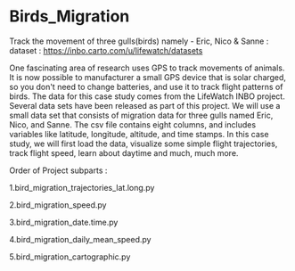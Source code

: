 # Birds_Migration

Track the movement of three gulls(birds) namely - Eric, Nico & Sanne : dataset : https://inbo.carto.com/u/lifewatch/datasets
 
One fascinating area of research uses GPS to track movements of animals.
It is now possible to manufacturer a small GPS device that is solar charged,
so you don't need to change batteries, and use
 it to track flight patterns of birds.
The data for this case study comes from the LifeWatch INBO project.
Several data sets have been released as part of this project.
We will use a small data set that consists of migration data for three
gulls named Eric, Nico, and Sanne.
The csv file contains eight columns, and includes variables
like latitude, longitude, altitude, and time stamps.
In this case study, we will first load the data,
visualize some simple flight trajectories,
track flight speed, learn about  daytime and much, much more.



Order of Project subparts :

1.bird_migration_trajectories_lat.long.py

2.bird_migration_speed.py

3.bird_migration_date.time.py

4.bird_migration_daily_mean_speed.py

5.bird_migration_cartographic.py

